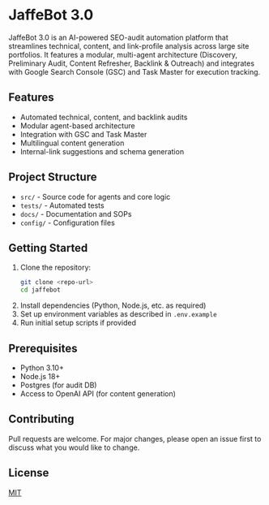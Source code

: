 # JaffeBot 3.0

JaffeBot 3.0 is an AI-powered SEO-audit automation platform that streamlines technical, content, and link-profile analysis across large site portfolios. It features a modular, multi-agent architecture (Discovery, Preliminary Audit, Content Refresher, Backlink & Outreach) and integrates with Google Search Console (GSC) and Task Master for execution tracking.

## Features
- Automated technical, content, and backlink audits
- Modular agent-based architecture
- Integration with GSC and Task Master
- Multilingual content generation
- Internal-link suggestions and schema generation

## Project Structure
- `src/` - Source code for agents and core logic
- `tests/` - Automated tests
- `docs/` - Documentation and SOPs
- `config/` - Configuration files

## Getting Started
1. Clone the repository:
   ```sh
   git clone <repo-url>
   cd jaffebot
   ```
2. Install dependencies (Python, Node.js, etc. as required)
3. Set up environment variables as described in `.env.example`
4. Run initial setup scripts if provided

## Prerequisites
- Python 3.10+
- Node.js 18+
- Postgres (for audit DB)
- Access to OpenAI API (for content generation)

## Contributing
Pull requests are welcome. For major changes, please open an issue first to discuss what you would like to change.

## License
[MIT](LICENSE) 
